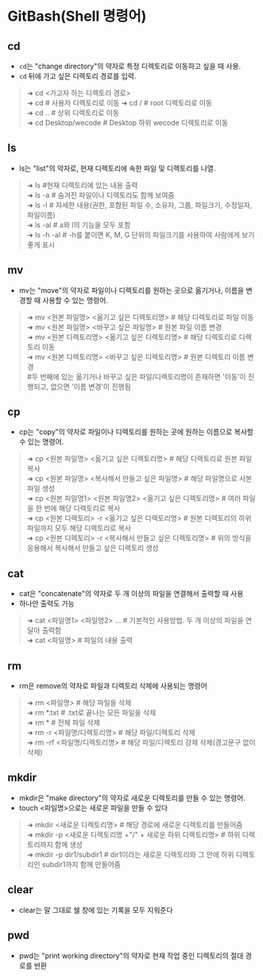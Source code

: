 # GitBash(Shell 명령어)

## cd
- `cd`는 "change directory"의 약자로 특정 디렉토리로 이동하고 싶을 때 사용.  
- `cd` 뒤에 가고 싶은 디렉토리 경로를 입력.  

> ➜ cd <가고자 하는 디렉토리 경로>  
➜ cd    # 사용자 디렉토리로 이동 
➜ cd /  # root 디렉토리로 이동  
➜ cd .. # 상위 디렉토리로 이동  
➜ cd Desktop/wecode  # Desktop 하위 wecode 디렉토리로 이동


## ls
- ls는 "list"의 약자로, 현재 디렉토리에 속한 파일 및 디렉토리를 나열.  

>➜  ls  #현재 디렉토리에 있는 내용 출력  
➜  ls -a # 숨겨진 파일이나 디렉토리도 함께 보여줌  
➜  ls -l # 자세한 내용(권한, 포함된 파일 수, 소유자, 그룹, 파일크기, 수정일자, 파일이름)  
➜  ls -al # a와 l의 기능을 모두 포함  
➜  ls -h -al # -h를 붙이면 K, M, G 단위의 파일크기를 사용하여 사람에게 보기 좋게 표시  


## mv
- mv는 "move"의 약자로 파일이나 디렉토리를 원하는 곳으로 옮기거나, 이름을 변경할 때 사용할 수 있는 명령어.  

> ➜ mv <원본 파일명> <옮기고 싶은 디렉토리명>     # 해당 디렉토리로 파일 이동  
➜ mv <원본 파일명> <바꾸고 싶은 파일명>         # 원본 파일 이름 변경  
➜ mv <원본 디렉토리명> <옮기고 싶은 디렉토리명>  # 해당 디렉토리로 디렉토리 이동  
➜ mv <원본 디렉토리명> <바꾸고 싶은 디렉토리명>  # 원본 디렉토리 이름 변경  
#두 번째에 있는 옮기거나 바꾸고 싶은 파일/디렉토리명이 존재하면 '이동'이 진행되고, 없으면 '이름 변경'이 진행됨


## cp
- cp는 "copy"의 약자로 파일이나 디렉토리를 원하는 곳에 원하는 이름으로 복사할 수 있는 명령어.

> ➜ cp <원본 파일명> <옮기고 싶은 디렉토리명>               # 해당 디렉토리로 원본 파일 복사   
➜ cp <원본 파일명> <복사해서 만들고 싶은 파일명>           # 해당 파일명으로 사본 파일 생성  
➜ cp <원본 파일명1> <원본 파일명2> <옮기고 싶은 디렉토리명> # 여러 파일을 한 번에 해당 디렉토리로 복사  
➜ cp <원본 디렉토리> -r <옮기고 싶은 디렉토리명>           # 원본 디렉토리의 하위 파일까지 모두 해당 디렉토리로 복사  
➜ cp <원본 디렉토리> -r <복사해서 만들고 싶은 디렉토리명>   # 위의 방식을 응용해서 복사해서 만들고 싶은 디렉토리 생성  


## cat
- cat은 "concatenate"의 약자로 두 개 이상의 파일을 연결해서 출력할 때 사용
- 하나만 출력도 가능

> ➜ cat <파일명1> <파일명2> ...			     # 기본적인 사용방법. 두 개 이상의 파일을 연달아 출력함  
➜ cat <파일명>                           # 파일의 내용 출력  


## rm
- rm은 remove의 약자로 파일과 디렉토리 삭제에 사용되는 명령어

> ➜ rm <파일명>  			 # 해당 파일을 삭제  
➜ rm *.txt    			 # .txt로 끝나는 모든 파일을 삭제  
➜ rm *       		      # 전체 파일 삭제  
➜ rm -r <파일명/디렉토리명>  # 해당 파일/디렉토리 삭제  
➜ rm -rf <파일명/디렉토리명> # 해당 파일/디렉토리 강제 삭제(경고문구 없이 삭제)  

## mkdir
- mkdir은 "make directory"의 약자로 새로운 디렉토리를 만들 수 있는 명령어. 
- touch <파일명>으로는 새로운 파일을 만들 수 있다

> ➜ mkdir <새로운 디렉토리명>  # 해당 경로에 새로운 디렉토리를 만들어줌  
➜ mkdir -p <새로운 디렉토리명 +"/" + 새로운 하위 디렉토리명> # 하위 디렉토리까지 함께 생성  
➜ mkdir -p dir1/subdir1      # dir1이라는 새로운 디렉토리와 그 안에 하위 디렉토리인 subdir1까지 함께 만들어줌  

## clear
- clear는 말 그대로 쉘 창에 있는 기록을 모두 지워준다

## pwd
- pwd는 "print working directory"의 약자로 현재 작업 중인 디렉토리의 절대 경로를 반환

